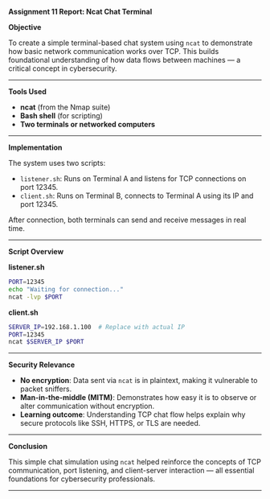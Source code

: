 **Assignment 11 Report: Ncat Chat Terminal**

**Objective**

To create a simple terminal-based chat system using `ncat` to demonstrate how basic network communication works over TCP. This builds foundational understanding of how data flows between machines — a critical concept in cybersecurity.

---

**Tools Used**

* **ncat** (from the Nmap suite)
* **Bash shell** (for scripting)
* **Two terminals or networked computers**

---

**Implementation**

The system uses two scripts:

* `listener.sh`: Runs on Terminal A and listens for TCP connections on port 12345.
* `client.sh`: Runs on Terminal B, connects to Terminal A using its IP and port 12345.

After connection, both terminals can send and receive messages in real time.

---

**Script Overview**

**listener.sh**

```bash
PORT=12345
echo "Waiting for connection..."
ncat -lvp $PORT
```

**client.sh**

```bash
SERVER_IP=192.168.1.100  # Replace with actual IP
PORT=12345
ncat $SERVER_IP $PORT
```

---

**Security Relevance**

* **No encryption**: Data sent via `ncat` is in plaintext, making it vulnerable to packet sniffers.
* **Man-in-the-middle (MITM)**: Demonstrates how easy it is to observe or alter communication without encryption.
* **Learning outcome**: Understanding TCP chat flow helps explain why secure protocols like SSH, HTTPS, or TLS are needed.

---

**Conclusion**

This simple chat simulation using `ncat` helped reinforce the concepts of TCP communication, port listening, and client-server interaction — all essential foundations for cybersecurity professionals.

---



